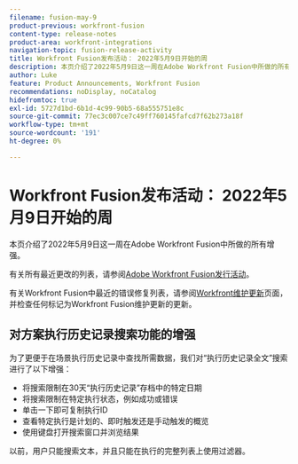 ```yaml
---
filename: fusion-may-9
product-previous: workfront-fusion
content-type: release-notes
product-area: workfront-integrations
navigation-topic: fusion-release-activity
title: Workfront Fusion发布活动： 2022年5月9日开始的周
description: 本页介绍了2022年5月9日这一周在Adobe Workfront Fusion中所做的所有增强。
author: Luke
feature: Product Announcements, Workfront Fusion
recommendations: noDisplay, noCatalog
hidefromtoc: true
exl-id: 5727d1bd-6b1d-4c99-90b5-68a555751e8c
source-git-commit: 77ec3c007ce7c49ff760145fafcd7f62b273a18f
workflow-type: tm+mt
source-wordcount: '191'
ht-degree: 0%

---
```


# Workfront Fusion发布活动： 2022年5月9日开始的周

本页介绍了2022年5月9日这一周在Adobe Workfront Fusion中所做的所有增强。

有关所有最近更改的列表，请参阅[Adobe Workfront Fusion发行活动](/help/workfront-fusion/fusion-product-releases/fusion-release-activity.md)。

有关Workfront Fusion中最近的错误修复列表，请参阅[Workfront维护更新](https://experienceleague.adobe.com/docs/workfront-known-issues/releases/current-updates.html)页面，并检查任何标记为Workfront Fusion维护更新的更新。


## 对方案执行历史记录搜索功能的增强

为了更便于在场景执行历史记录中查找所需数据，我们对“执行历史记录全文”搜索进行了以下增强：

* 将搜索限制在30天“执行历史记录”存档中的特定日期
* 将搜索限制在特定执行状态，例如成功或错误
* 单击一下即可复制执行ID
* 查看特定执行是计划的、即时触发还是手动触发的概览
* 使用键盘打开搜索窗口并浏览结果

以前，用户只能搜索文本，并且只能在执行的完整列表上使用过滤器。
